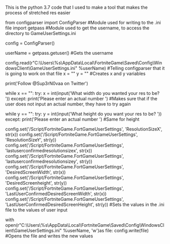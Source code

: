 This is the python 3.7 code that I used to make a tool that makes the process of stretched res easier

from configparser import ConfigParser #Module used for writing to the .ini file
import getpass #Module used to get the username, to access the directory to GameUserSettings.ini

config = ConfigParser()

userName = getpass.getuser() #Gets the username

config.read(r"C:\Users\\%s\AppData\Local\FortniteGame\Saved\Config\WindowsClient\GameUserSettings.ini" %userName)
#Telling configparser that it is going to work on that file
x = ""
y = ""
#Creates x and y variables

print('Follow @Sup3rN0vaa on Twitter')

while x == "":
    try:
        x = int(input('What width do you wanted your res to be? '))
    except:
        print('Please enter an actual number ')
    #Makes sure that if the user does not input an actual number, they have to try again

while y == "":
    try:
        y = int(input('What height do you want your res to be? '))
    except:
        print('Please enter an actual number ')
    #Same for height



config.set('/Script/FortniteGame.FortGameUserSettings', 'ResolutionSizeX', str(x))
config.set('/Script/FortniteGame.FortGameUserSettings', 'ResolutionSizeY', str(y))
config.set('/Script/FortniteGame.FortGameUserSettings', 'lastuserconfirmedresolutionsizex', str(x))
config.set('/Script/FortniteGame.FortGameUserSettings', 'lastuserconfirmedresolutionsizey', str(y))
config.set('/Script/FortniteGame.FortGameUserSettings', 'DesiredScreenWidth', str(x))
config.set('/Script/FortniteGame.FortGameUserSettings', 'DesiredScreenheight', str(y))
config.set('/Script/FortniteGame.FortGameUserSettings', 'LastUserConfirmedDesiredScreenWidth', str(x))
config.set('/Script/FortniteGame.FortGameUserSettings', 'LastUserConfirmedDesiredScreenHeight', str(y))
#Sets the values in the .ini file to the values of user input

with open(r"C:\Users\\%s\AppData\Local\FortniteGame\Saved\Config\WindowsClient\GameUserSettings.ini" %userName, 'w')as file:
    config.write(file)
    #Opens the file and writes the new values
